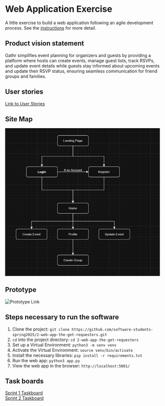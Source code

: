 # Web Application Exercise

A little exercise to build a web application following an agile development process. See the [instructions](instructions.md) for more detail.

## Product vision statement

Gathr simplifies event planning for organizers and guests by providing a platform where hosts can create events, manage guest lists, track RSVPs, and update event details while guests stay informed about upcoming events and update their RSVP status, ensuring seamless communication for friend groups and families.

## User stories

[Link to User Stories](https://github.com/software-students-spring2025/2-web-app-the-get-requesters/issues)

## Site Map

![sitemap](images/wireframes.png)

## Prototype

![Prototype Link](https://www.figma.com/proto/jvgqp1poqgeJf1VlBWSHrS/Gathr-Copy?node-id=2-167&t=JiNmdujPt89fpwmJ-0&scaling=scale-down&content-scaling=fixed&page-id=0%3A1&starting-point-node-id=2%3A167)

## Steps necessary to run the software

1. Clone the project: `git clone https://github.com/software-students-spring2025/2-web-app-the-get-requesters.git`
2. `cd` into the project directory: `cd 2-web-app-the-get-requesters`
3. Set up a Virtual Environment: `python3 -m venv venv`
4. Activate the Virtual Environment: `source venv/bin/activate`
5. Install the necessary libraries: `pip install -r requirements.txt`
6. Run the web app: `python3 app.py`
7. View the web app in the browser: `http://localhost:5001/`

## Task boards

[Sprint 1 Taskboard](https://github.com/orgs/software-students-spring2025/projects/12)  
[Sprint 2 Taskboard](https://github.com/orgs/software-students-spring2025/projects/76)
